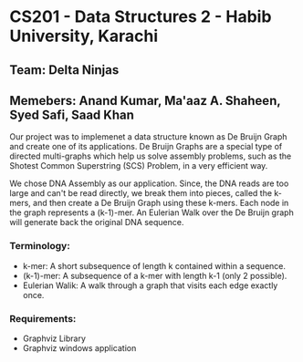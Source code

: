 # CS201 - Data Structures 2 - Habib University, Karachi
## Team: Delta Ninjas
## Memebers: Anand Kumar, Ma'aaz A. Shaheen, Syed Safi, Saad Khan
Our project was to implemenet a data structure known as De Bruijn Graph and create one of its applications. De Bruijn Graphs 
are a special type of directed multi-graphs which help us solve assembly problems, such as the Shotest Common Superstring (SCS) Problem, 
in a very efficient way. 

We chose DNA Assembly as our application. Since, the DNA reads are too large and can't be read directly, we break them into
pieces, called the k-mers, and then create a De Bruijn Graph using these k-mers. Each node in the graph represents a (k-1)-mer. 
An Eulerian Walk over the De Bruijn graph will generate back the original DNA sequence.
### Terminology:
- k-mer: A short subsequence of length k contained within a sequence.
- (k-1)-mer: A subsequence of a k-mer with length k-1 (only 2 possible).
- Eulerian Walik: A walk through a graph that visits each edge exactly once.
### Requirements:
- Graphviz Library
- Graphviz windows application
